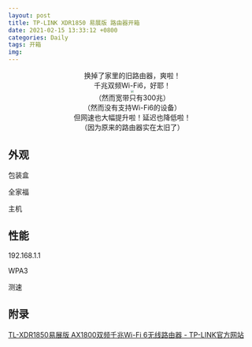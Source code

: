 ```yaml
---
layout: post
title: TP-LINK XDR1850 易展版 路由器开箱
date: 2021-02-15 13:33:12 +0800
categories: Daily
tags: 开箱
img: 
---
```

<center>换掉了家里的旧路由器，爽啦！</center>

<center>千兆双频Wi-Fi6，好耶！</center>

<center><img src="https://gitee.com/jieran233/pic-bed/raw/master/ee5864913edf7e70feb3296c76227bcc.jpg" style="zoom: 33%;" /></center>

<center>（然而宽带只有300兆）</center>

<center>（然而没有支持Wi-Fi6的设备）</center>

<center>但网速也大幅提升啦！延迟也降低啦！</center>

<center>（因为原来的路由器实在太旧了）</center>

## 外观

包装盒

全家福

主机

## 性能



192.168.1.1

WPA3

测速

## 附录

[TL-XDR1850易展版 AX1800双频千兆Wi-Fi 6无线路由器 - TP-LINK官方网站](https://www.tp-link.com.cn/product_1685.html)